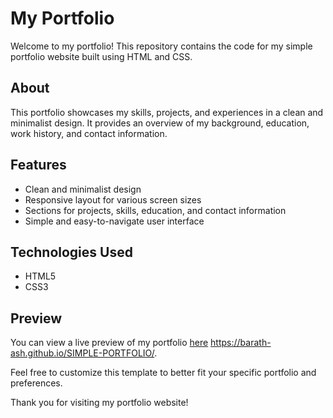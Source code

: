 # My Portfolio

Welcome to my portfolio! This repository contains the code for my simple portfolio website built using HTML and CSS.

## About

This portfolio showcases my skills, projects, and experiences in a clean and minimalist design. It provides an overview of my background, education, work history, and contact information.

## Features

- Clean and minimalist design
- Responsive layout for various screen sizes
- Sections for projects, skills, education, and contact information
- Simple and easy-to-navigate user interface

## Technologies Used

- HTML5
- CSS3

## Preview

You can view a live preview of my portfolio [here](#) https://barath-ash.github.io/SIMPLE-PORTFOLIO/.


Feel free to customize this template to better fit your specific portfolio and preferences.

Thank you for visiting my portfolio website!  
